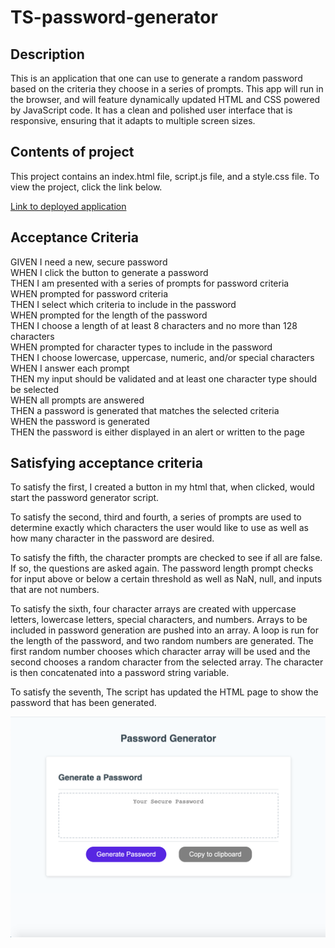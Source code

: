 # TS-password-generator

## Description
This is an application that one can use to generate a random password based on the criteria they choose in a series of prompts. This app will run in the browser, and will feature dynamically updated HTML and CSS powered by JavaScript code. It has a clean and polished user interface that is responsive, ensuring that it adapts to multiple screen sizes.

## Contents of project
This project contains an index.html file, script.js file, and a style.css file. To view the project, click the link below.

[Link to deployed application](https://justpeachy8688.github.io/TS-password-generator)

## Acceptance Criteria
GIVEN I need a new, secure password<br>
WHEN I click the button to generate a password<br>
THEN I am presented with a series of prompts for password criteria<br>
WHEN prompted for password criteria<br>
THEN I select which criteria to include in the password<br>
WHEN prompted for the length of the password<br>
THEN I choose a length of at least 8 characters and no more than 128 characters<br>
WHEN prompted for character types to include in the password<br>
THEN I choose lowercase, uppercase, numeric, and/or special characters<br>
WHEN I answer each prompt<br>
THEN my input should be validated and at least one character type should be selected<br>
WHEN all prompts are answered<br>
THEN a password is generated that matches the selected criteria<br>
WHEN the password is generated<br>
THEN the password is either displayed in an alert or written to the page<br>

## Satisfying acceptance criteria
To satisfy the first, I created a button in my html that, when clicked, would start the password generator script.

To satisfy the second, third and fourth, a series of prompts are used to determine exactly  which characters the user would like to use as well as how many character in the password are desired.

To satisfy the fifth, the character prompts are checked to see if all are false. If so, the questions are asked again. The password length prompt checks for input above or below a certain threshold as well as NaN, null, and inputs that are not numbers.

To satisfy the sixth, four character arrays are created with uppercase letters, lowercase letters, special characters, and numbers. Arrays to be included in password generation are pushed into an array.  A loop is run for the length of the password, and two random numbers are generated. The first random number chooses which character array will be used and the second chooses a random character from the selected array. The character is then concatenated into a password string variable.

To satisfy the seventh, The script has updated the HTML page to show the password that has been generated.
<br>

![Example Screenshot](assets/password.png)